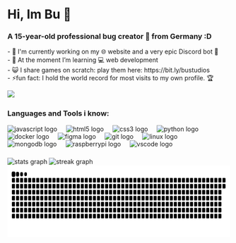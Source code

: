 <h1 align="left">Hi, Im Bu 👋</h1>

###

<h3 align="left">A 15-year-old professional bug creator 🐛 from Germany :D</h3>

<p align="left">- 🔭 I'm currently working on my 🌐 website and a very epic Discord bot 🤖<br>- 🌱 At the moment I’m learning 💻 web development<br>- 😺 I share games on scratch: play them here: https://bit.ly/bustudios<br>- ⚡fun fact: I hold the world record for most visits to my own profile. 🏆</p>

<div align="left">
  <img src="https://visitor-badge.laobi.icu/badge?page_id=BuStudios.BuStudios&left_text=profile%20views" height="17" />
</div>

###

<h3 align="left">Languages and Tools i know:</h3>

<div align="left">
  <img src="https://cdn.jsdelivr.net/gh/devicons/devicon/icons/javascript/javascript-original.svg" height="30" alt="javascript logo"  />
  <img width="12" />
  <img src="https://cdn.simpleicons.org/html5/E34F26" height="30" alt="html5 logo"  />
  <img width="12" />
  <img src="https://cdn.simpleicons.org/css3/1572B6" height="30" alt="css3 logo"  />
  <img width="12" />
  <img src="https://cdn.jsdelivr.net/gh/devicons/devicon/icons/python/python-original.svg" height="30" alt="python logo"  />
  <img width="12" />
  <img src="https://cdn.simpleicons.org/docker/2496ED" height="30" alt="docker logo"  />
  <img width="12" />
  <img src="https://cdn.jsdelivr.net/gh/devicons/devicon/icons/figma/figma-original.svg" height="30" alt="figma logo"  />
  <img width="12" />
  <img src="https://cdn.simpleicons.org/git/F05032" height="30" alt="git logo"  />
  <img width="12" />
  <img src="https://cdn.jsdelivr.net/gh/devicons/devicon/icons/linux/linux-original.svg" height="30" alt="linux logo"  />
  <img width="12" />
  <img src="https://cdn.simpleicons.org/mongodb/47A248" height="30" alt="mongodb logo"  />
  <img width="12" />
  <img src="https://cdn.jsdelivr.net/gh/devicons/devicon/icons/raspberrypi/raspberrypi-original.svg" height="30" alt="raspberrypi logo"  />
  <img width="12" />
  <img src="https://cdn.simpleicons.org/visualstudiocode/007ACC" height="30" alt="vscode logo"  />
</div>

###

<div align="left">
  <img src="https://github-readme-stats.vercel.app/api?username=BuStudios&hide_title=false&hide_rank=false&show_icons=true&include_all_commits=true&count_private=true&disable_animations=false&theme=github_dark&locale=en&hide_border=true&custom_title=My%20Stats" height="150" alt="stats graph"  />
  <img src="https://streak-stats.demolab.com?user=BuStudios&locale=en&mode=daily&theme=github_dark&hide_border=true&border_radius=5&date_format=j%20M%5B%20Y%5D" height="150" alt="streak graph"  />
  <!--<img src="https://github-readme-activity-graph.vercel.app/graph?username=BuStudios&radius=16&theme=github-dark&area=true&order=5&hide_border=true&hide_title=false&custom_title=Contribution" height="265" alt="activity-graph graph"  />-->
</div>

<img src="animation.svg" height="163"/>